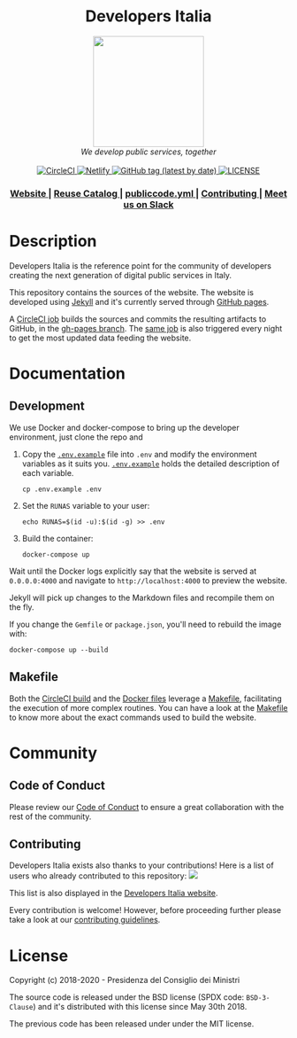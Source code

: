 <!-- markdownlint-disable no-inline-html -->


<h1 align="center">Developers Italia</h1>

<div align="center">
<img src=".github/logo.png" width="200">
<br />
<i> We develop public services, together </i>
</div>

<br />

 <!-- Badges -->
<div align="center">
  <!-- CircleCI-->
  <a href="https://circleci.com/gh/italia/developers.italia.it">
    <img alt="CircleCI" src="https://circleci.com/gh/italia/developers.italia.it.svg?style=shield">
  </a>
  <a href="https://app.netlify.com/sites/developers-italia/deploys">
    <img alt="Netlify" src="https://img.shields.io/netlify/92a97b26-4e6c-4408-9270-9603f951eccf">
  </a>
  <a href="https://github.com/italia/developers.italia.it/releases">
    <img alt="GitHub tag (latest by date)" src="https://img.shields.io/github/v/tag/italia/developers.italia.it">
  </a>
  <a href="LICENSE.md">
    <img alt="LICENSE" src="https://img.shields.io/github/license/italia/developers.italia.it">
  </a>
</div>

<div align="center">
  <h3>
    <a href="https://developers.italia.it">
      Website
    </a>
    <span> | </span>
    <a href="https://developers.italia.it/en/software">
      Reuse Catalog
    </a>
    <span> | </span>
    <a href="https://github.com/italia/publiccode.yml">
      publiccode.yml
    </a>
    <span> | </span>
    <a href="CONTRIBUTING.md">
      Contributing
    </a>
    <span> | </span>
    <a href="https://slack.developers.italia.it">
      Meet us on Slack
    </a>
  </h3>
</div>

# Description

Developers Italia is the reference point for the community of developers
creating the next generation of digital public services in Italy.

This repository contains the sources of the website.
The website is developed using [Jekyll](https://jekyllrb.com/) and it's
currently served through [GitHub pages](https://pages.github.com/).

A [CircleCI job](.circleci/config.yml) builds the sources and commits the
resulting artifacts to GitHub, in the [gh-pages
branch](https://github.com/italia/developers.italia.it/tree/gh-pages). The
[same job](.circleci/config.yml) is also triggered every night to get the most
updated data feeding the website.

# Documentation

## Development

We use Docker and docker-compose to bring up the developer environment, just clone
the repo and

1. Copy the [`.env.example`](.env.example) file into `.env` and modify the
   environment variables as it suits you.
   [`.env.example`](.env.example) holds the detailed description of each variable.

   ```shell
   cp .env.example .env
   ```

2. Set the `RUNAS` variable to your user:

   ```shell
   echo RUNAS=$(id -u):$(id -g) >> .env
   ```

3. Build the container:

   ```shell
   docker-compose up
   ```

Wait until the Docker logs explicitly say that the website is served at
`0.0.0.0:4000` and navigate to `http://localhost:4000` to preview the website.

Jekyll will pick up changes to the Markdown files and recompile them on the fly.

If you change the `Gemfile` or `package.json`, you'll need to rebuild the image with:

```shell
docker-compose up --build
```

## Makefile

Both the [CircleCI build](.circleci/config.yml) and the [Docker
files](docker-compose.yml) leverage a [Makefile](Makefile), facilitating the
execution of more complex routines.
You can have a look at the [Makefile](Makefile) to know more about the exact
commands used to build the website.

# Community

## Code of Conduct

Please review our [Code of Conduct](CODE_OF_CONDUCT.md) to ensure a great
collaboration with the rest of the community.

## Contributing

Developers Italia exists also thanks to your contributions!
Here is a list of users who already contributed to this repository:
<a href="https://github.com/italia/developers.italia.it/graphs/contributors">
  <img
  src="https://contributors-img.web.app/image?repo=italia/developers.italia.it"
  />
</a>

This list is also displayed in the [Developers Italia
website](https://developers.italia.it/en/contacts).

Every contribution is welcome! However, before proceeding further please take
a look at our [contributing guidelines](CONTRIBUTING.md).

# License

Copyright (c) 2018-2020 - Presidenza del Consiglio dei Ministri

The source code is released under the BSD license (SPDX code: `BSD-3-Clause`)
and it's distributed with this license since May 30th 2018.

The previous code has been released under under the MIT license.
